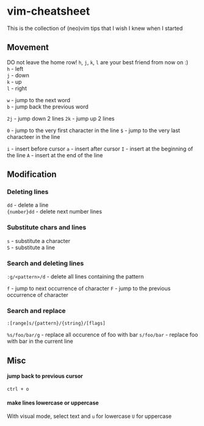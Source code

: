 # vim-cheatsheet
This is the collection of (neo)vim tips that I wish I knew when I started

## Movement
DO not leave the home row! `h`, `j`, `k`, `l` are your best friend from now on :) <br/>
`h` - left <br/>
`j` - down <br/>
`k` - up <br/>
`l` - right <br/>

`w` - jump to the next word <br/>
`b` - jump back the previous word <br/>

`2j` - jump down 2 lines
`2k` - jump up 2 lines

`0` - jump to the very first character in the line
`$` - jump to the very last characteer in the line

`i` - insert before cursor
`a` - insert after cursor
`I` - insert at the beginning of the line
`A` - insert at the end of the line

## Modification
### Deleting lines
`dd` - delete a line <br/>
`{number}dd` - delete next number lines <br/>

### Substitute chars and lines
`s` - substitute a character <br/>
`S` - substitute a line <br/>

### Search and deleting lines
`:g/<pattern>/d` - delete all lines containing the pattern

`f` -  jump to next occurrence of character 
`F` - jump to the previous occurrence of character 


### Search and replace
`:[range]s/{pattern}/{string}/[flags]`

`%s/foo/bar/g` - replace all occurence of foo with bar 
`s/foo/bar` - replace foo with bar in the current line


## Misc
#### jump back to previous cursor
`ctrl + o`
#### make lines lowercase or uppercase 
With visual mode, select text and `u` for lowercase `U` for uppercase
